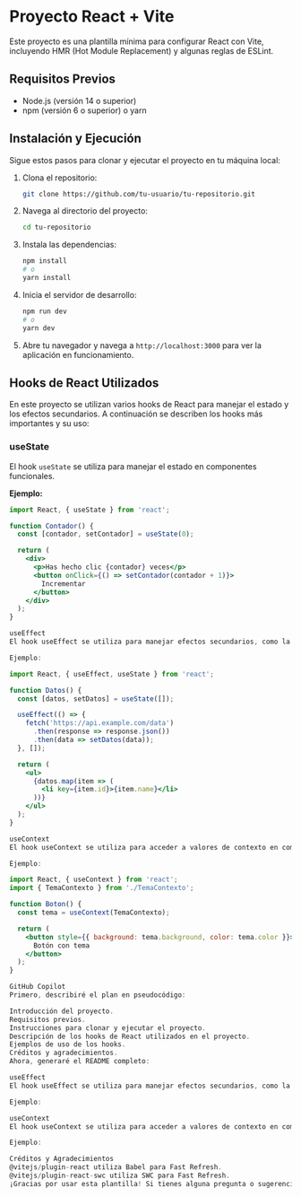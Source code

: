 # Proyecto React + Vite

Este proyecto es una plantilla mínima para configurar React con Vite, incluyendo HMR (Hot Module Replacement) y algunas reglas de ESLint.

## Requisitos Previos

- Node.js (versión 14 o superior)
- npm (versión 6 o superior) o yarn

## Instalación y Ejecución

Sigue estos pasos para clonar y ejecutar el proyecto en tu máquina local:

1. Clona el repositorio:
    ```bash
    git clone https://github.com/tu-usuario/tu-repositorio.git
    ```

2. Navega al directorio del proyecto:
    ```bash
    cd tu-repositorio
    ```

3. Instala las dependencias:
    ```bash
    npm install
    # o
    yarn install
    ```

4. Inicia el servidor de desarrollo:
    ```bash
    npm run dev
    # o
    yarn dev
    ```

5. Abre tu navegador y navega a `http://localhost:3000` para ver la aplicación en funcionamiento.

## Hooks de React Utilizados

En este proyecto se utilizan varios hooks de React para manejar el estado y los efectos secundarios. A continuación se describen los hooks más importantes y su uso:

### useState

El hook `useState` se utiliza para manejar el estado en componentes funcionales.

**Ejemplo:**
```jsx
import React, { useState } from 'react';

function Contador() {
  const [contador, setContador] = useState(0);

  return (
    <div>
      <p>Has hecho clic {contador} veces</p>
      <button onClick={() => setContador(contador + 1)}>
        Incrementar
      </button>
    </div>
  );
}

useEffect
El hook useEffect se utiliza para manejar efectos secundarios, como la obtención de datos o la suscripción a eventos.

Ejemplo:

import React, { useEffect, useState } from 'react';

function Datos() {
  const [datos, setDatos] = useState([]);

  useEffect(() => {
    fetch('https://api.example.com/data')
      .then(response => response.json())
      .then(data => setDatos(data));
  }, []);

  return (
    <ul>
      {datos.map(item => (
        <li key={item.id}>{item.name}</li>
      ))}
    </ul>
  );
}

useContext
El hook useContext se utiliza para acceder a valores de contexto en componentes funcionales.

Ejemplo:

import React, { useContext } from 'react';
import { TemaContexto } from './TemaContexto';

function Boton() {
  const tema = useContext(TemaContexto);

  return (
    <button style={{ background: tema.background, color: tema.color }}>
      Botón con tema
    </button>
  );
}

GitHub Copilot
Primero, describiré el plan en pseudocódigo:

Introducción del proyecto.
Requisitos previos.
Instrucciones para clonar y ejecutar el proyecto.
Descripción de los hooks de React utilizados en el proyecto.
Ejemplos de uso de los hooks.
Créditos y agradecimientos.
Ahora, generaré el README completo:

useEffect
El hook useEffect se utiliza para manejar efectos secundarios, como la obtención de datos o la suscripción a eventos.

Ejemplo:

useContext
El hook useContext se utiliza para acceder a valores de contexto en componentes funcionales.

Ejemplo:

Créditos y Agradecimientos
@vitejs/plugin-react utiliza Babel para Fast Refresh.
@vitejs/plugin-react-swc utiliza SWC para Fast Refresh.
¡Gracias por usar esta plantilla! Si tienes alguna pregunta o sugerencia, no dudes en abrir un issue o un pull request.